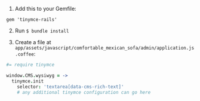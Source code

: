 1. Add this to your Gemfile:
```
gem 'tinymce-rails'
```

2. Run `$ bundle install`

3. Create a file at `app/assets/javascript/comfortable_mexican_sofa/admin/application.js.coffee`:
```coffee
#= require tinymce

window.CMS.wysiwyg = ->
  tinymce.init
    selector: 'textarea[data-cms-rich-text]'
    # any additional tinymce configuration can go here
```